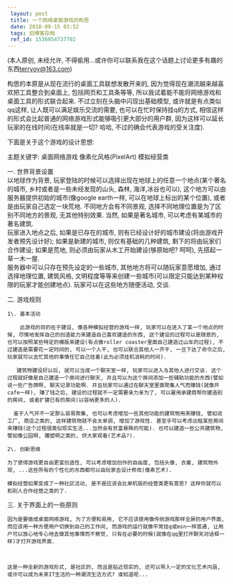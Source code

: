 ```yaml
---
 layout: post
 title: 一个网络桌面游戏的构思
 date: 2018-09-15 03:52
 tags: 旧博客存档
 ref_id: 1536954737702
---
```

(本人原创, 未经允许,
不得偷用...或许你可以联系我在这个话题上讨论更多有趣的东西[terryoy@163.com](mailto:terryoy@163.com))



构思的本原是从现在流行的桌面工具联想发散开来的, 因为觉得现在潮流越来越喜欢把工具整合到桌面上, 包括网页和工具条等等,
所以我试着能不能将网络游戏和桌面工具的形式联合起来. 不过立刻在头脑中闪现出基础模型, 或许就是有点类似qq这样, 让人既可以满足娱乐交流的需要,
也可以在忙时保持挂q的方式, 相信这样的形式会比起普通的网络游戏形式能够吸引更大部分的用户群, 因为这样可以延长玩家的在线时间(在线率就是一切? 哈哈,
不过的确会代表游戏的受关注度).



下面是关于这个游戏的设计思想:



主题关键字: 桌面网络游戏 像素化风格(PixelArt) 模拟经营类



一. 世界背景设置  
    以地球作为背景, 玩家登陆的时候可以选择出现在地球上的任意一个地点(某个著名的城市, 乡村或者是一些未经发现的山头, 森林, 海洋,冰谷也可以), 这个地方可以由服务器提供初始的城市(像google earth一样, 可以在地球上标出的某个位置), 或者是由玩家自己选定一块荒地. 不同地方会有不同景观, 选择不同地理位置是为了区别不同地方的景观, 无其他特别效果. 当然, 如果是著名城市, 可以考虑有某城市的著名建筑.   
    玩家进入地点之后, 如果是已存在的城市, 则有已经设计好的城市建设(将由游戏开发者预先设计好); 如果是新建的城市, 则仅有基础的几种建筑, 剩下的将由玩家们合作建设; 如果是荒地, 则必须由玩家从木工开始建设(够原始吧? 呵呵), 先搭起一草一木一屋.   
    服务器中可以只存在预先设定的一些城市, 其他地方将可以随玩家意愿增加, 通过选择地理位置, 建筑风格, 文明程度等等来创建一些城市(可以限定只能达到某种权限的玩家才能创建地点). 玩家可以在这些地方随便活动, 交谈.



二. 游戏规则

    1\. 基本活动

        此游戏的目的在于建设, 像各种模拟经营的游戏一样, 玩家可以在进入了某一个地点的时候, 尽情地发挥自己的创造能力来建造自己喜欢建造的东西, 这个建设的过程可以是随意的, 也可以按照某些特定的模版来建设(有点像roller coaster里面自己建造过山车的过程), 不过建造是需要花一定时间的, 可以一个人干, 也可以联合其他人一齐干, 一旦下达了命令之后, 玩家就可以去忙其他的事情任它自己挂着(此为必须挂机消耗的时间). 

       建筑物建设好以后, 就可以当成一个聊天室一样, 玩家可以进入与其他人进行交谈. 这个过程就好像是自己建造一个房间进行聊天, 并且可以为这个房间添加一些辅助功能的东西(譬如说一些广告牌啊, 聊天记录功能啊. 并且玩家可以通过在聊天室里面聚集人气而赚钱(就像开cafe一样), 赚了钱之后, 建设的过程就不一定需要亲力亲为了, 可以雇用承建商帮你建造别的房间, 或者扩建已有的房间(以容纳更多的人). 

      鉴于人气并不一定那么容易聚集, 也可以考虑增加一些其他功能的建筑物用来赚钱, 譬如说工厂, 商店之类的, 这样建筑物就不会太单调, 增加了游戏性. 甚至乎可以考虑出租某些房间来赚钱(这个过程很类似现实生活...当然会有贫富悬殊的可能). 也可以建造一些公共建筑物, 譬如像公园啊, 雕塑啊之类的, 供大家观看(艺术品?).

    2\. 创新思维

    为了使得游戏更自由更富创造性, 可以考虑增加创作的自由度, 包括头像, 衣着, 建筑物外观, ...这些所有的个性化的东西都可以由玩家去设计修改(像素艺术).

    模拟经营如果变成了一种社区活动, 是不是应该会比单机版的经营类更有意思? 这样你就可以和别人合作经营之类的了.



三. 关于界面上的一些原则

    因为是要做成桌面网络游戏, 为了方便和易用, 它不应该使用像传统游戏那样全屏的用户界面, 而应该用一种方便用户切换到自己的工作间, 而游戏的运行就像平常挂q或msn一样普通, 让用户可以放心地专心地去做其他事情而不察觉, 只有在必要的时候(就像在qq里打开聊天对话框一样)才打开游戏界面. 



    这是一种全新的游戏形式, 是社区的, 而且是贴近现实的, 还可以带入一定的文化艺术内涵, 或许可以成为未来IT生活的一种潮流生活方式? 谁知道呢...

